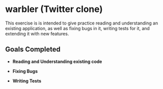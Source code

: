 # warbler (Twitter clone)

This exercise is is intended to give practice reading and understanding an existing application, as well as fixing bugs in it, writing tests for it, and extending it with new features.

## Goals Completed

- **Reading and Understanding existing code**

- **Fixing Bugs**

- **Writing Tests**

